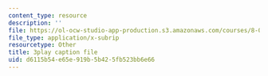 ```yaml
---
content_type: resource
description: ''
file: https://ol-ocw-studio-app-production.s3.amazonaws.com/courses/8-03sc-physics-iii-vibrations-and-waves-fall-2016/d6115b54e65e919b5b425fb523bb6e66_4ysFC9vd3GE.srt
file_type: application/x-subrip
resourcetype: Other
title: 3play caption file
uid: d6115b54-e65e-919b-5b42-5fb523bb6e66
---
```

